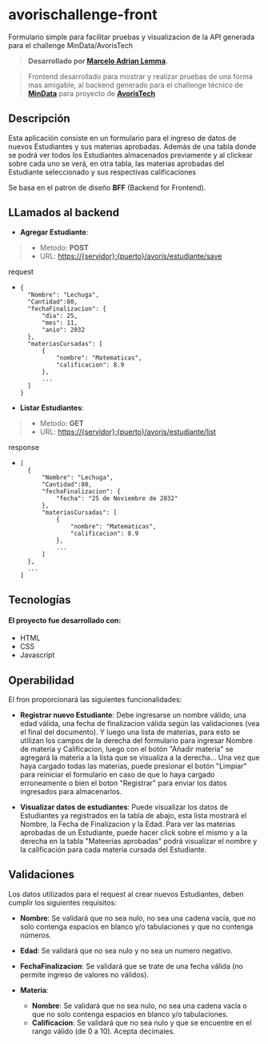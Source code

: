 # avorischallenge-front
Formulario simple para facilitar pruebas y visualizacion de la API generada para el challenge MinData/AvorisTech

> **Desarrollado por [Marcelo Adrian Lemma](https://ar.linkedin.com/in/marcelo-lemma-123b04122).**

> Frontend desarrollado para mostrar y realizar pruebas de una forma mas amigable, al backend generado para el challenge técnico de **[MinData](https://www.mindata.es/)** para proyecto de **[AvorisTech](https://www.avoristravel.com/about)**

## Descripción

Esta aplicación consiste en un formulario para el ingreso de datos de nuevos Estudiantes y sus materias aprobadas. Además de una tabla donde se podrá ver todos los Estudiantes almacenados previamente y al clickear sobre cada uno se verá, en otra tabla, las materias aprobadas del Estudiante seleccionado y sus respectivas calificaciones

Se basa en el patron de diseño **BFF** (Backend for Frontend).

## LLamados al backend

- **Agregar Estudiante**: 
> - Metodo: **POST**
> - URL: [https://{servidor}:{puerto}/avoris/estudiante/save]()

request 
-     {
        "Nombre": "Lechuga",
        "Cantidad":80,
        "fechaFinalizacion": {
            "dia": 25,
            "mes": 11,
            "anio": 2032
        },
        "materiasCursadas": [
            {
                "nombre": "Matematicas",
                "calificacion": 8.9
            },
            ...
        ]
      }

- **Listar Estudiantes**:
> - Metodo: **GET**
> - URL: [https://{servidor}:{puerto}/avoris/estudiante/list]()

response
-     [
        {
            "Nombre": "Lechuga",
            "Cantidad":80,
            "fechaFinalizacion": {
                "fecha": "25 de Noviembre de 2032"
            },
            "materiasCursadas": [
                {
                    "nombre": "Matematicas",
                    "calificacion": 8.9
                },
                ...
            ]
        },
        ...
      ]

## Tecnologías

#### El proyecto fue desarrollado con:

- HTML
- CSS
- Javascript

## Operabilidad

El fron proporcionará las siguientes funcionalidades:


- **Registrar nuevo Estudiante**: Debe ingresarse un nombre válido, una edad válida, una fecha de finalizacion válida según las validaciones (vea el final del documento). Y luego una lista de materias, para esto se utilizan los campos de la derecha del formulario para ingresar Nombre de materia y Calificacion, luego con el botón "Añadir materia" se agregará la materia a la lista que se visualiza a la derecha... Una vez que haya cargado todas las materias, puede presionar el botón "Limpiar" para reiniciar el formulario en caso de que lo haya cargado erroneamente o bien el boton "Registrar" para enviar los datos ingresados para almacenarlos.


- **Visualizar datos de estudiantes**: Puede visualizar los datos de Estudiantes ya registrados en la tabla de abajo, esta lista mostrará el Nombre, la Fecha de Finalizacion y la Edad. Para ver las materias aprobadas de un Estudiante, puede hacer click sobre el mismo y a la derecha en la tabla "Mateerias aprobadas" podrá visualizar el nombre y la calificación para cada materia cursada del Estudiante.

## Validaciones

Los datos utilizados para el request al crear nuevos Estudiantes, deben cumplir los siguientes requisitos:

- **Nombre**: Se validará que no sea nulo, no sea una cadena vacía, que no solo contenga espacios en blanco y/o tabulaciones y que no contenga números.


- **Edad**: Se validará que no sea nulo y no sea un numero negativo.


- **FechaFinalizacion**: Se validará que se trate de una fecha válida (no permite ingreso de valores no válidos).


- **Materia**:
  - **Nombre**: Se validará que no sea nulo, no sea una cadena vacía o que no solo contenga espacios en blanco y/o tabulaciones.
  - **Calificacion**: Se validará que no sea nulo y que se encuentre en el rango válido (de 0 a 10). Acepta decimales.